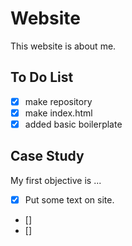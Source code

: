 # Website
This website is about me.

## To Do List
- [x] make repository
- [x] make index.html
- [x] added basic boilerplate

## Case Study
My first objective is ...
- [x] Put some text on site.
- []
- []
